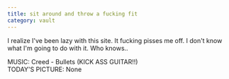 ```yaml
---
title: sit around and throw a fucking fit
category: vault
---
```


I realize I've been lazy with this site. It fucking pisses me off. I don't
know what I'm going to do with it. Who knows..

MUSIC: Creed - Bullets (KICK ASS GUITAR!!)  
TODAY'S PICTURE: None
